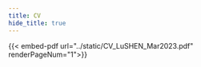 ```yaml
---
title: CV
hide_title: true
---
```



{{< embed-pdf url="../static/CV_LuSHEN_Mar2023.pdf" renderPageNum="1">}}

